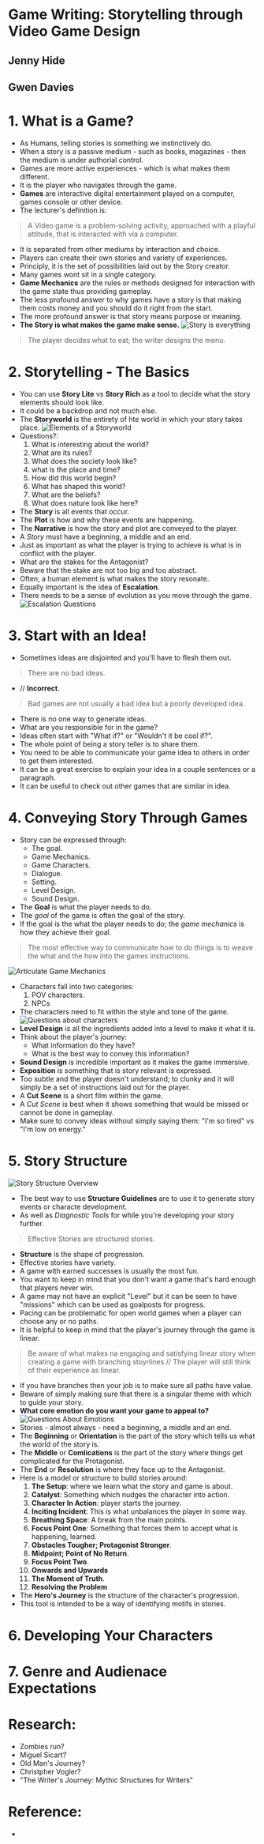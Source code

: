 # Game Writing: Storytelling through Video Game Design
## Jenny Hide
## Gwen Davies


# 1. What is a Game?
- As Humans, telling stories is something we instinctively do.
- When a story is a passive medium - such as books, magazines - then the medium is under authorial control.
- Games are more active experiences - which is what makes them different.
- It is the player who navigates through the game.
- **Games** are interactive digital entertainment played on a computer, games console or other device.
- The lecturer's definition is:
> A Video game is a problem-solving activity, approached with a playful attitude, that is interacted with via a computer.

- It is separated from other mediums by interaction and choice.
- Players can create their own stories and variety of experiences.
- Principly, it is the set of possibilities laid out by the Story creator.
- Many games wont sit in a single category.
- **Game Mechanics** are the rules or methods designed for interaction with the game state thus providing gameplay.
- The less profound answer to why games have a story is that making them costs money and you should do it right from the start.
- The more profound answer is that story means purpose or meaning.
- **The Story is what makes the game make sense.**
![Story is everything](images/story-is-everything.png)
> The player decides what to eat; the writer designs the menu.


# 2. Storytelling - The Basics
- You can use **Story Lite** vs **Story Rich** as a tool to decide what the story elements should look like.
- It could be a backdrop and not much else.
- The **Storyworld** is the entirety of hte world in which your story takes place.
![Elements of a Storyworld](images/storyworld-purposes-to-a-game.png)
- Questions?:
  1. What is interesting about the world?
  2. What are its rules?
  3. What does the society look like?
  4. what is the place and time?
  5. How did this world begin?
  6. What has shaped this world?
  7. What are the beliefs?
  8. What does nature look like here?
- The **Story** is all events that occur.
- The **Plot** is how and why these events are happening.
- The **Narrative** is how the story and plot are conveyed to the player.
- A *Story* must have a beginning, a middle and an end.
- Just as important as what the player is trying to achieve is what is in conflict with the player.
- What are the stakes for the Antagonist?
- Beware that the stake are not too big and too abstract.
- Often, a human element is what makes the story resonate.
- Equally important is the idea of **Escalation**.
- There needs to be a sense of evolution as you move through the game.
![Escalation Questions](images/reflection-escalation-questions.png)


# 3. Start with an Idea!
- Sometimes ideas are disjointed and you'll have to flesh them out.
> There are no bad ideas.

- // **Incorrect**.
> Bad games are not usually a bad idea but a poorly developed idea.

- There is no one way to generate ideas.
- What are you responsible for in the game?
- Ideas often start with "What if?" or "Wouldn't it be cool if?".
- The whole point of being a story teller is to share them.
- You need to be able to communicate your game idea to others in order to get them interested.
- It can be a great exercise to explain your idea in a couple sentences or a paragraph.
- It can be useful to check out other games that are similar in idea.


# 4. Conveying Story Through Games
- Story can be expressed through:
  * The goal.
  * Game Mechanics.
  * Game Characters.
  * Dialogue.
  * Setting.
  * Level Design.
  * Sound Design.
- The **Goal** is what the player needs to do.
- The *goal* of the game is often the goal of the story.
- If the goal is the what the player needs to do; the *game mechanics* is how they achieve their goal.
> The most effective way to communicate how to do things is to weave the what and the how into the games instructions.

![Articulate Game Mechanics](images/questions-to-ask-about-player-engagement.png)
- Characters fall into two categories:
  1. POV characters.
  2. NPCs
- The characters need to fit within the style and tone of the game.
![Questions about characters](images/questions-to-ask-about-npcs-and-pov-characters.png)
- **Level Design** is all the ingredients added into a level to make it what it is.
- Think about the player's journey:
  * What information do they have?
  * What is the best way to convey this information?
- **Sound Design** is incredible important as it makes the game immersive.
- **Exposition** is something that is story relevant is expressed.
- Too subtle and the player doesn't understand; to clunky and it will simply be a set of instructions laid out for the player.
- A **Cut Scene** is a short film within the game.
- A *Cut Scene* is best when it shows something that would be missed or cannot be done in gameplay.
- Make sure to convey ideas without simply saying them: "I'm so tired" vs "I'm low on energy."


# 5. Story Structure
![Story Structure Overview](images/story-structure-hills-overview.png)
- The best way to use **Structure Guidelines** are to use it to generate story events or characte development.
- As well as *Diagnostic Tools* for while you're developing your story further.
> Effective Stories are structured stories.

- **Structure** is the shape of progression.
- Effective stories have variety.
- A game with earned successes is usually the most fun.
- You want to keep in mind that you don't want a game that's hard enough that players never win.
- A game may not have an explicit "Level" but it can be seen to have "missions" which can be used as goalposts for progress.
- Pacing can be problematic for open world games when a player can choose any or no paths.
- It is helpful to keep in mind that the player's journey through the game is linear.
> Be aware of what makes na engaging and satisfying linear story when creating a game with branching stoyrlines
> // The player will still think of their experience as linear.

- If you have branches then your job is to make sure all paths have value.
- Beware of simply making sure that there is a singular theme with which to guide your story.
- **What core emotion do you want your game to appeal to?**
![Questions About Emotions](images/questions-about-emotions.png)
- Stories - almost always - need a beginning, a middle and an end.
- The **Beginning** or **Orientation** is the part of the story which tells us what the world of the story is.
- The **Middle** or **Comlications** is the part of the story where things get complicated for the Protagonist.
- The **End** or **Resolution** is where they face up to the Antagonist.
- Here is a model or structure to build stories around:
  1. **The Setup**: where we learn what the story  and game is about.
  2. **Catalyst**: Something which nudges the character into action.
  3. **Character In Action**: player starts the journey.
  4. **Inciting Incident**: This is what unbalances the player in some way.
  5. **Breathing Space**: A break from the main points.
  6. **Focus Point One**: Something that forces them to accept what is happening, learned.
  7. **Obstacles Tougher; Protagonist Stronger**.
  8. **Midpoint; Point of No Return**.
  9. **Focus Point Two**.
  10. **Onwards and Upwards**
  11. **The Moment of Truth**.
  12. **Resolving the Problem**
- The **Hero's Journey** is the structure of the character's progression.
- This tool is intended to be a way of identifying motifs in stories.


# 6. Developing Your Characters


# 7. Genre and Audienace Expectations


# Research:
- Zombies run?
- Miguel Sicart?
- Old Man's Journey?
- Christpher Vogler?
- "The Writer's Journey: Mythic Structures for Writers"


# Reference:
-
